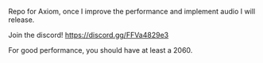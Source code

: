 Repo for Axiom, once I improve the performance and implement audio I will release.

Join the discord! https://discord.gg/FFVa4829e3

For good performance, you should have at least a 2060.

